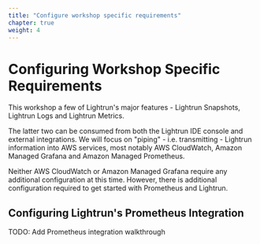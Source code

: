 ```yaml
---
title: "Configure workshop specific requirements" 
chapter: true
weight: 4 
---
```



# Configuring Workshop Specific Requirements

This workshop a few of Lightrun's major features - Lightrun Snapshots, Lightrun Logs and Lightrun Metrics.

The latter two can be consumed from both the Lightrun IDE console and external integrations. We will focus on "piping" - i.e. transmitting - Lightrun information into AWS services, most notably AWS CloudWatch, Amazon Managed Grafana and Amazon Managed Prometheus.

Neither AWS CloudWatch or Amazon Managed Grafana require any additional configuration at this time.
However, there is additional configuration required to get started with Prometheus and Lightrun.

## Configuring Lightrun's Prometheus Integration

TODO: Add Prometheus integration walkthrough
